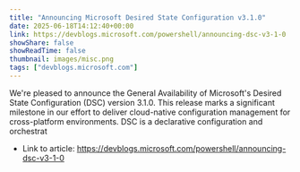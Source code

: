 ```yaml
---
title: "Announcing Microsoft Desired State Configuration v3.1.0"
date: 2025-06-18T14:12:40+00:00
link: https://devblogs.microsoft.com/powershell/announcing-dsc-v3-1-0
showShare: false
showReadTime: false
thumbnail: images/misc.png
tags: ["devblogs.microsoft.com"]
---
```

We're pleased to announce the General Availability of Microsoft's Desired State Configuration (DSC) version 3.1.0. This release marks a significant milestone in our effort to deliver cloud-native configuration management for cross-platform environments. DSC is a declarative configuration and orchestrat

- Link to article: https://devblogs.microsoft.com/powershell/announcing-dsc-v3-1-0